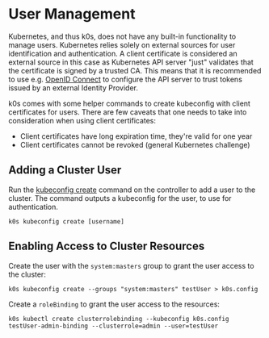<!--
SPDX-FileCopyrightText: 2021 k0s authors
SPDX-License-Identifier: CC-BY-SA-4.0
-->

# User Management

Kubernetes, and thus k0s, does not have any built-in functionality to manage users. Kubernetes relies solely on external sources for user identification and authentication. A client certificate is considered an external source in this case as Kubernetes API server "just" validates that the certificate is signed by a trusted CA. This means that it is recommended to use e.g. [OpenID Connect](./examples/oidc/oidc-cluster-configuration.md) to configure the API server to trust tokens issued by an external Identity Provider.

k0s comes with some helper commands to create kubeconfig with client certificates for users. There are few caveats that one needs to take into consideration when using client certificates:

* Client certificates have long expiration time, they're valid for one year
* Client certificates cannot be revoked (general Kubernetes challenge)

## Adding a Cluster User

Run the [kubeconfig create](cli/k0s_kubeconfig_create.md) command on the controller to add a user to the cluster. The command outputs a kubeconfig for the user, to use for authentication.

```shell
k0s kubeconfig create [username]
```

## Enabling Access to Cluster Resources

Create the user with the `system:masters` group to grant the user access to the cluster:

```shell
k0s kubeconfig create --groups "system:masters" testUser > k0s.config
```

Create a `roleBinding` to grant the user access to the resources:

```shell
k0s kubectl create clusterrolebinding --kubeconfig k0s.config testUser-admin-binding --clusterrole=admin --user=testUser
```
